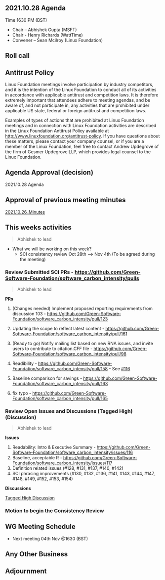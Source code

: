 ## 2021.10.28 Agenda
Time 1630 PM (BST)

- Chair – Abhishek Gupta (MSFT)
- Chair - Henry Richards (WattTime)
- Convener – Sean Mcilroy (Linux Foundation)

## Roll call
  
## Antitrust Policy
Linux Foundation meetings involve participation by industry competitors, and it is the intention of the Linux Foundation to conduct 
all of its activities in accordance with applicable antitrust and competition laws. 
It is therefore extremely important that attendees adhere to meeting agendas, and be aware of, and not participate in, any activities 
that are prohibited under applicable US state, federal or foreign antitrust and competition laws.

Examples of types of actions that are prohibited at Linux Foundation meetings and in connection with Linux Foundation activities are 
described in the Linux Foundation Antitrust Policy available at http://www.linuxfoundation.org/antitrust-policy. 
If you have questions about these matters, please contact your company counsel, or if you are a member of the Linux Foundation, 
feel free to contact Andrew Updegrove of the firm of Gesmer Updegrove LLP, which provides legal counsel to the Linux Foundation.
  
## Agenda Approval (decision) 
2021.10.28 Agenda
  
## Approval of previous meeting minutes
[2021.10.26_Minutes](https://github.com/Green-Software-Foundation/standards_wg/blob/seanmcilroy29-patch-1/Agenda_Minutes/2021.10.26_Minutes_draft.md)

## This weeks activities

> Abhishek to lead
- What we will be working on this week?
  - SCI consistency review Oct 28th --> Nov 4th (To be agreed during the meeting)

### Review Submitted SCI PRs - https://github.com/Green-Software-Foundation/software_carbon_intensity/pulls

> Abhishek to lead

**PRs** 

1. (Changes needed) Implement proposed reporting requirements from discussion 103 - https://github.com/Green-Software-Foundation/software_carbon_intensity/pull/123

2. Updating the scope to reflect latest content - https://github.com/Green-Software-Foundation/software_carbon_intensity/pull/161

3. (Ready to go) Notify mailing list based on new RNA issues, and invite users to contribute to citation.CFF file - https://github.com/Green-Software-Foundation/software_carbon_intensity/pull/98

4. Readibility - https://github.com/Green-Software-Foundation/software_carbon_intensity/pull/158 - See [#116](https://github.com/Green-Software-Foundation/software_carbon_intensity/issues/116)

5. Baseline comparison for savings - https://github.com/Green-Software-Foundation/software_carbon_intensity/pull/163

6. fix typo - https://github.com/Green-Software-Foundation/software_carbon_intensity/pull/165

### Review Open Issues and Discussions (Tagged High) (Discussion)

> Abhishek to lead

**Issues**

1. Readability: Intro & Executive Summary - https://github.com/Green-Software-Foundation/software_carbon_intensity/issues/116
2. Baseline, acceptable R - https://github.com/Green-Software-Foundation/software_carbon_intensity/issues/117
3. Definition related issues (#128, #131, #137, #140, #142)
4. SCI phrasing improvements (#130, #132, #136, #141, #143, #144, #147, #148, #149, #152, #153, #154) 

**Discussions**

[Tagged High Discussion](https://github.com/Green-Software-Foundation/software_carbon_intensity/discussions?discussions_q=label%3Ahigh)

### Motion to begin the Consistency Review 

## WG Meeting Schedule

- Next meeting 04th Nov @1630 (BST) 

## Any Other Business

## Adjournment
